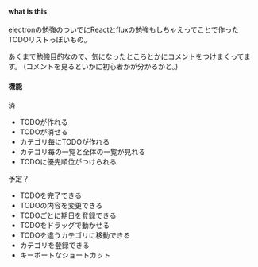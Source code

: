#### what is this

electronの勉強のついでにReactとfluxの勉強もしちゃえってことで作ったTODOリストっぽいもの。

あくまで勉強目的なので、気になったところとかにコメントをつけまくってます。
(コメントを見るといかに初心者かが分かるかと。)

#### 機能

済

- TODOが作れる
- TODOが消せる
- カテゴリ毎にTODOが作れる
- カテゴリ毎の一覧と全体の一覧が見れる
- TODOに優先順位がつけられる

予定？
- TODOを完了できる
- TODOの内容を変更できる
- TODOごとに期日を登録できる
- TODOをドラッグで動かせる
- TODOを違うカテゴリに移動できる
- カテゴリを登録できる
- キーボートなショートカット
